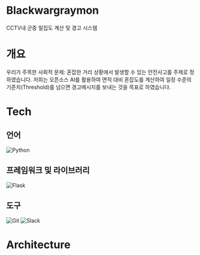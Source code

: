 # Blackwargraymon
CCTV내 군중 밀집도 계산 및 경고 시스템

# 개요
우리가 주목한 사회적 문제: 혼잡한 거리 상황에서 발생할 수 있는 안전사고를 주제로 정하였습니다.
저희는 오픈소스 AI를 활용하여 면적 대비 혼잡도를 계산하여 일정 수준의 기준치(Threshold)를 넘으면 경고메시지를 보내는 것을 목표로 하였습니다.

# Tech

## 언어
![Python](https://cdn.jsdelivr.net/gh/devicons/devicon/icons/python/python-original.svg)

## 프레임워크 및 라이브러리
![Flask](https://cdn.jsdelivr.net/gh/devicons/devicon/icons/flask/flask-original.svg)

## 도구
![Git](https://cdn.jsdelivr.net/gh/devicons/devicon/icons/git/git-original.svg)
![Slack](https://cdn.jsdelivr.net/gh/devicons/devicon/icons/Slack/Slack-original.svg)

# Architecture
